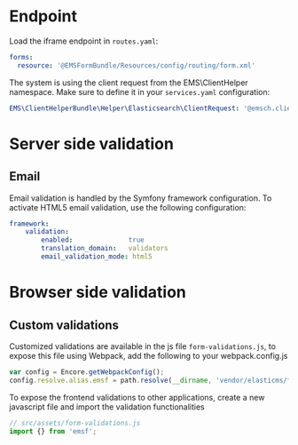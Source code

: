 Endpoint
===
Load the iframe endpoint in `routes.yaml`:
```yaml
forms:
  resource: '@EMSFormBundle/Resources/config/routing/form.xml'
```

The system is using the client request from the EMS\ClientHelper namespace. Make sure to define it in your `services.yaml` configuration:
```yaml
EMS\ClientHelperBundle\Helper\Elasticsearch\ClientRequest: '@emsch.client_request.website'
```

Server side validation
===

Email
---
Email validation is handled by the Symfony framework configuration. To activate HTML5 email validation,
use the following configuration:
```yaml
framework:
    validation:
        enabled:              true
        translation_domain:   validators
        email_validation_mode: html5
```

Browser side validation
===

Custom validations
---
Customized validations are available in the js file `form-validations.js`, to expose this file using Webpack, 
add the following to your webpack.config.js

```javascript
var config = Encore.getWebpackConfig();
config.resolve.alias.emsf = path.resolve(__dirname, 'vendor/elasticms/form-bundle/Resources/assets/form-validations.js');
```

To expose the frontend validations to other applications, create a new javascript file and import the validation functionalities
```javascript
// src/assets/form-validations.js
import {} from 'emsf';
```